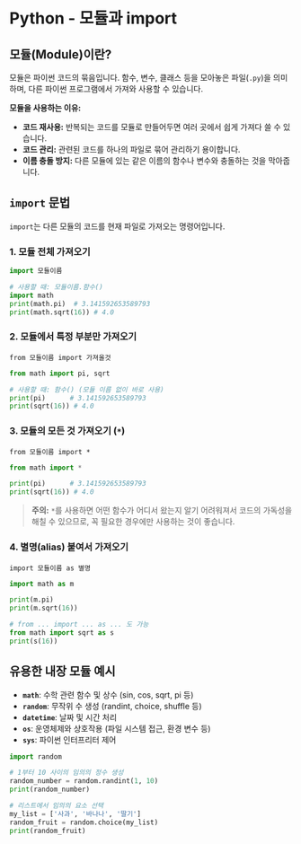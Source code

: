 
# Python - 모듈과 import

## 모듈(Module)이란?

모듈은 파이썬 코드의 묶음입니다. 함수, 변수, 클래스 등을 모아놓은 파일(`.py`)을 의미하며, 다른 파이썬 프로그램에서 가져와 사용할 수 있습니다.

**모듈을 사용하는 이유:**

- **코드 재사용:** 반복되는 코드를 모듈로 만들어두면 여러 곳에서 쉽게 가져다 쓸 수 있습니다.
- **코드 관리:** 관련된 코드를 하나의 파일로 묶어 관리하기 용이합니다.
- **이름 충돌 방지:** 다른 모듈에 있는 같은 이름의 함수나 변수와 충돌하는 것을 막아줍니다.

## `import` 문법

`import`는 다른 모듈의 코드를 현재 파일로 가져오는 명령어입니다.

### 1. 모듈 전체 가져오기

```python
import 모듈이름

# 사용할 때: 모듈이름.함수()
import math
print(math.pi)  # 3.141592653589793
print(math.sqrt(16)) # 4.0
```

### 2. 모듈에서 특정 부분만 가져오기

`from 모듈이름 import 가져올것`

```python
from math import pi, sqrt

# 사용할 때: 함수() (모듈 이름 없이 바로 사용)
print(pi)      # 3.141592653589793
print(sqrt(16)) # 4.0
```

### 3. 모듈의 모든 것 가져오기 (`*`)

`from 모듈이름 import *`

```python
from math import *

print(pi)      # 3.141592653589793
print(sqrt(16)) # 4.0
```

> **주의:** `*`를 사용하면 어떤 함수가 어디서 왔는지 알기 어려워져서 코드의 가독성을 해칠 수 있으므로, 꼭 필요한 경우에만 사용하는 것이 좋습니다.

### 4. 별명(alias) 붙여서 가져오기

`import 모듈이름 as 별명`

```python
import math as m

print(m.pi)
print(m.sqrt(16))

# from ... import ... as ... 도 가능
from math import sqrt as s
print(s(16))
```

## 유용한 내장 모듈 예시

- **`math`**: 수학 관련 함수 및 상수 (sin, cos, sqrt, pi 등)
- **`random`**: 무작위 수 생성 (randint, choice, shuffle 등)
- **`datetime`**: 날짜 및 시간 처리
- **`os`**: 운영체제와 상호작용 (파일 시스템 접근, 환경 변수 등)
- **`sys`**: 파이썬 인터프리터 제어

```python
import random

# 1부터 10 사이의 임의의 정수 생성
random_number = random.randint(1, 10)
print(random_number)

# 리스트에서 임의의 요소 선택
my_list = ['사과', '바나나', '딸기']
random_fruit = random.choice(my_list)
print(random_fruit)
```
